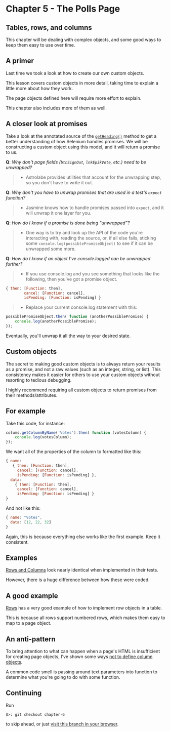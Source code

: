 # Chapter 5 - The Polls Page

## Tables, rows, and columns

This chapter will be dealing with complex objects, and some good ways to keep them easy to use over time.

## A primer

Last time we took a look at how to create our own custom objects.

This lesson covers custom objects in more detail, taking time to explain a little more about how they work.

The page objects defined here will require more effort to explain.

This chapter also includes more of them as well.

## A closer look at promises

Take a look at the annotated source of the [`getHeading()`](test/pages/polls/Table.js) method to get a better understanding of how Selenium handles promises. We will be constructing a custom object using this model, and it will return a promise to us.

**Q**: *Why don't page fields (`btnSignOut`, `lnkEpikVote`, etc.) need to be unwrapped?*

>  - Astrolabe provides utilities that account for the unwrapping step, so you don't have to write it out.

**Q**: *Why don't you have to unwrap promises that are used in a test's `expect` function?*

>  - Jasmine knows how to handle promises passed into `expect`, and it will unwrap it one layer for you.

**Q**: *How do I know if a promise is done being "unwrapped"?*

>  - One way is to try and look up the API of the code you're interacting with, reading the source, or, if all else fails, sticking some `console.log(possiblePromiseObject)` to see if it can be unwrapped some more.

**Q**: *How do I know if an object I've console.logged can be unwrapped further?*

>  - If you use console.log and you see something that looks like the following, then you've got a promise object.

```javascript
{ then: [Function: then],
        cancel: [Function: cancel],
        isPending: [Function: isPending] }
```

>  - Replace your current console.log statement with this:

```javascript
possiblePromiseObject.then( function (anotherPossiblePromise) {
    console.log(anotherPossiblePromise);
});
```

Eventually, you'll unwrap it all the way to your desired state.

## Custom objects

The secret to making good custom objects is to always return your results as a promise, and not a raw values (such as an integer, string, or list). This consistency makes it easier for others to use your custom objects without resorting to tedious debugging.

I highly recommend requiring all custom objects to return promises from their methods/attributes.

## For example

Take this code, for instance:

```javascript
colums.getColumnByName('Votes').then( function (votesColumn) {
    console.log(votesColumn);
});
```

We want all of the properties of the column to formatted like this:

```javascript
{ name:
   { then: [Function: then],
     cancel: [Function: cancel],
     isPending: [Function: isPending] },
  data:
    { then: [Function: then],
     cancel: [Function: cancel],
     isPending: [Function: isPending] }
}
```

And not like this:

```javascript
{ name: "Votes",
  data: [12, 22, 32]
}
```

Again, this is because everything else works like the first example. Keep it consistent.

## Examples

[Rows and Columns](test/stories/polls.js) look nearly identical when implemented in their tests.

However, there is a huge difference between how these were coded.

## A good example

[Rows](test/pages/polls/Rows.js) has a very good example of how to implement row objects in a table.

This is because all rows support numbered rows, which makes them easy to map to a page object.

## An anti-pattern

To bring attention to what can happen when a page's HTML is insufficient for creating page objects, I've shown some ways [not to define column objects](test/pages/polls/Columns.js).

A common code smell is passing around text parameters into function to determine what you're going to do with some function.

## Continuing

Run

    $>: git checkout chapter-6

to skip ahead, or just [visit this branch in your browser](../chapter-6).
